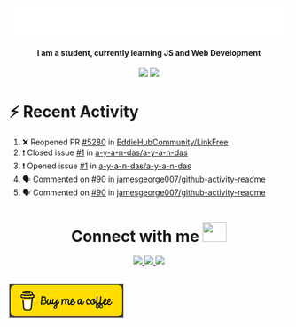 
<a></a>
<div align="center">
	<br>
	<a href="https://github.com/a-y-a-n-das">
		 <img src="https://raw.githubusercontent.com/a-y-a-n-das/a-y-a-n-das/main/.github/workflows/hi.svg">
	</a>
	<br>
</div>


<h4 align="center">I am a student, currently learning JS and Web Development<h4>


<p align="center">
  <img width="48%" src="https://github-readme-stats.vercel.app/api?username=a-y-a-n-das&show_icons=true&theme=radical">
  <img width="51%" src="https://github-readme-streak-stats.herokuapp.com/?user=a-y-a-n-das&theme=radical">
</p>






# :zap: Recent Activity

<!--START_SECTION:activity-->
1. ❌ Reopened PR [#5280](https://github.com/EddieHubCommunity/LinkFree/pull/5280) in [EddieHubCommunity/LinkFree](https://github.com/EddieHubCommunity/LinkFree)
2. ❗️ Closed issue [#1](https://github.com/a-y-a-n-das/a-y-a-n-das/issues/1) in [a-y-a-n-das/a-y-a-n-das](https://github.com/a-y-a-n-das/a-y-a-n-das)
3. ❗️ Opened issue [#1](https://github.com/a-y-a-n-das/a-y-a-n-das/issues/1) in [a-y-a-n-das/a-y-a-n-das](https://github.com/a-y-a-n-das/a-y-a-n-das)
4. 🗣 Commented on [#90](https://github.com/jamesgeorge007/github-activity-readme/issues/90) in [jamesgeorge007/github-activity-readme](https://github.com/jamesgeorge007/github-activity-readme)
5. 🗣 Commented on [#90](https://github.com/jamesgeorge007/github-activity-readme/issues/90) in [jamesgeorge007/github-activity-readme](https://github.com/jamesgeorge007/github-activity-readme)
<!--END_SECTION:activity-->


<h1 align="center"> Connect with me <img src="https://media.tenor.com/6ph1w40DrykAAAAj/handshake-joypixels.gif" height="35" width="43"></h1>
<p align="center">
<a href="https://ayan-das.hashnode.dev" target="_blank" rel="noreferrer"><img src="https://img.shields.io/badge/Hashnode-2962FF.svg?style=for-the-badge&logo=Hashnode&logoColor=white"/> </a> 
<a href="https://www.twitter.com/ayan_das_" target="_blank" rel="noreferrer"><img src="https://img.shields.io/badge/Twitter-1DA1F2.svg?style=for-the-badge&logo=Twitter&logoColor=white"/> </a>
<a href="https://www.linkedin.com/in/ayan-das-5b1738267" target="_blank" rel="noreferrer"><img src="https://img.shields.io/badge/LinkedIn-0A66C2.svg?style=for-the-badge&logo=LinkedIn&logoColor=white"/> </a> 
</p>

<br>
<a align="center" href="https://www.buymeacoffee.com/ayandas"><img src="https://github.com/a-y-a-n-das/a-y-a-n-das/raw/main/.github/workflows/download.png"/></a>














